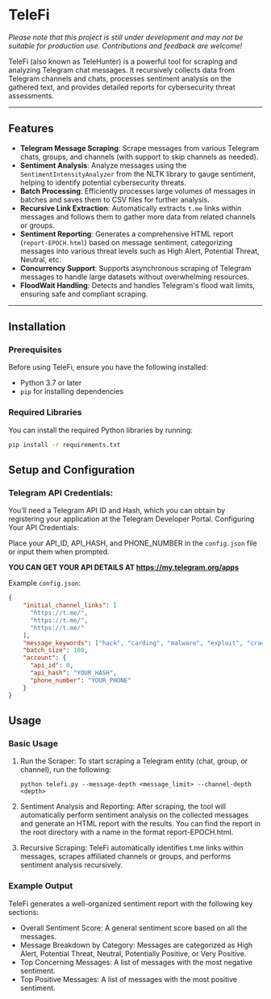 # TeleFi

*Please note that this project is still under development and may not be suitable for production use. Contributions and feedback are welcome!*

TeleFi (also known as TeleHunter) is a powerful tool for scraping and analyzing Telegram chat messages. It recursively collects data from Telegram channels and chats, processes sentiment analysis on the gathered text, and provides detailed reports for cybersecurity threat assessments.

---

## Features

- **Telegram Message Scraping**: Scrape messages from various Telegram chats, groups, and channels (with support to skip channels as needed).
- **Sentiment Analysis**: Analyze messages using the `SentimentIntensityAnalyzer` from the NLTK library to gauge sentiment, helping to identify potential cybersecurity threats.
- **Batch Processing**: Efficiently processes large volumes of messages in batches and saves them to CSV files for further analysis.
- **Recursive Link Extraction**: Automatically extracts `t.me` links within messages and follows them to gather more data from related channels or groups.
- **Sentiment Reporting**: Generates a comprehensive HTML report (`report-EPOCH.html`) based on message sentiment, categorizing messages into various threat levels such as High Alert, Potential Threat, Neutral, etc.
- **Concurrency Support**: Supports asynchronous scraping of Telegram messages to handle large datasets without overwhelming resources.
- **FloodWait Handling**: Detects and handles Telegram's flood wait limits, ensuring safe and compliant scraping.

---

## Installation

### Prerequisites

Before using TeleFi, ensure you have the following installed:

- Python 3.7 or later
- `pip` for installing dependencies

### Required Libraries

You can install the required Python libraries by running:

```bash
pip install -r requirements.txt
```

## Setup and Configuration

### Telegram API Credentials:

You’ll need a Telegram API ID and Hash, which you can obtain by registering your application at the Telegram Developer Portal.
Configuring Your API Credentials:

Place your API_ID, API_HASH, and PHONE_NUMBER in the `config.json` file or input them when prompted.

**YOU CAN GET YOUR API DETAILS AT https://my.telegram.org/apps**

Example `config.json`:
```json
{
    "initial_channel_links": [
      "https://t.me/",
      "https://t.me/",
      "https://t.me/"
    ],
    "message_keywords": ["hack", "carding", "malware", "exploit", "cracking"],
    "batch_size": 100,
    "account": {
      "api_id": 0,
      "api_hash": "YOUR_HASH",
      "phone_number": "YOUR_PHONE"
    }
}
```
## Usage
### Basic Usage
1. Run the Scraper:
To start scraping a Telegram entity (chat, group, or channel), run the following:
    ```
    python telefi.py --message-depth <message_limit> --channel-depth <depth>
    ```
2. Sentiment Analysis and Reporting:
After scraping, the tool will automatically perform sentiment analysis on the collected messages and generate an HTML report with the results. You can find the report in the root directory with a name in the format report-EPOCH.html.

3. Recursive Scraping:
TeleFi automatically identifies t.me links within messages, scrapes affiliated channels or groups, and performs sentiment analysis recursively.

### Example Output
TeleFi generates a well-organized sentiment report with the following key sections:
- Overall Sentiment Score: A general sentiment score based on all the messages.
- Message Breakdown by Category: Messages are categorized as High Alert, Potential Threat, Neutral, Potentially Positive, or Very Positive.
- Top Concerning Messages: A list of messages with the most negative sentiment.
- Top Positive Messages: A list of messages with the most positive sentiment.
